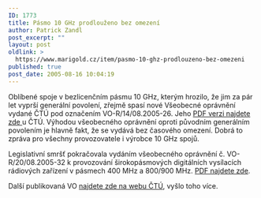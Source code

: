 ```yaml
---
ID: 1773
title: Pásmo 10 GHz prodlouženo bez omezení
author: Patrick Zandl
post_excerpt: ""
layout: post
oldlink: >
  https://www.marigold.cz/item/pasmo-10-ghz-prodlouzeno-bez-omezeni
published: true
post_date: 2005-08-16 10:04:19
---
```

<p>Oblíbené spoje v bezlicenčním pásmu 10 GHz, kterým hrozilo, že jim za pár let vyprší generální povolení, zřejmě spasí nové Všeobecné oprávnění vydané ČTÚ pod označením VO-R/14/08.2005-26. Jeho <a href="http://www.ctu.cz/1/download/Opatreni%20obecne%20povahy/VO_R_14_08_2005_26.pdf">PDF verzi najdete zde </a>u ČTÚ. Výhodou všeobecného oprávnění oproti původním generálním povolením je hlavně fakt, že se vydává bez časového omezení. Dobrá to zpráva pro všechny provozovatele i výrobce 10 GHz spojů.  </p>

<p>Legislativní smršť pokračovala vydáním všeobecného oprávnění č. VO-R/20/08.2005-32 k provozování širokopásmových digitálních vysílacích rádiových zařízení v pásmech 400 MHz a 800/900 MHz. <a href="http://www.ctu.cz/1/download/Opatreni%20obecne%20povahy/VO_R_20_08_2005_32.pdf">PDF najdete zde</a>.</p>

<p>Další publikovaná VO <a href="http://www.ctu.cz/main.php?pageid=24&amp;page_content_position=1&amp;">najdete zde na webu ČTÚ</a>, vyšlo toho více.
</p>
